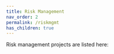 ```yaml
---
title: Risk Management
nav_order: 2
permalink: /riskmgmt
has_children: true
---
```


Risk management projects are listed here: